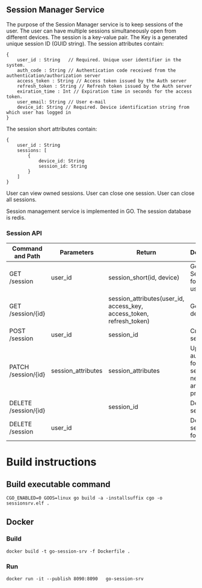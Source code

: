 ## Session Manager Service
The purpose of the Session Manager service is to keep sessions of the user.
The user can have multiple sessions simultaneously open from different devices.
The session is a key-value pair. 
The Key is a generated unique session ID (GUID string).
The session attributes contain:
```
{
    user_id : String   // Required. Unique user identifier in the system.
    auth_code : String // Authentication code received from the authentication/authorization server
    access_token : String // Access token issued by the Auth server
    refresh_token : String // Refresh token issued by the Auth server
    exiration_time : Int // Expiration time in seconds for the access token.   
    user_email: String // User e-mail
    device_id: String // Required. Device identification string from which user has logged in
}
```
The session short attributes contain:
```
{
    user_id : String
    sessions: [
        {
            device_id: String
            session_id: String
        }
    ]
}
```

User can view owned sessions.
User can close one session.
User can close all sessions.

Session management service is implemented in GO.
The session database is redis.

### Session API
|    Command and Path    |  Parameters          | Return               | Description                                                
|------------------------|----------------------|----------------------|--------------------------
| GET    /session        | user_id              | session_short(id, device) | Get All Sessions for current user
| GET    /session/{id}   |                      | session_attributes(user_id, access_key, access_token, refresh_token) | Get Session details
| POST   /session        | user_id              | session_id                  | Create new session
| PATCH  /session/{id}   | session_attributes   | session_attributes  | Update auth info for the session. If new tokens are provided.
| DELETE /session/{id}   |                      | session_id           | Delete session
| DELETE /session        | user_id              |             | Delete all sessions for a user


# Build instructions

## Build executable command
```
CGO_ENABLED=0 GOOS=linux go build -a -installsuffix cgo -o sessionsrv.elf .
```

## Docker

### Build

```
docker build -t go-session-srv -f Dockerfile . 
```

### Run

```
docker run -it --publish 8090:8090   go-session-srv
```
